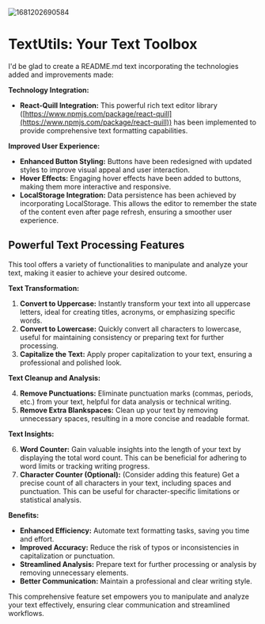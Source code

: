 
![1681202690584](https://github.com/abhinab-choudhury/Textutils/assets/132006996/82e5285f-d851-47dc-9e7b-321f0cafd20a)

# TextUtils: Your Text Toolbox

I'd be glad to create a README.md text incorporating the technologies added and improvements made:


**Technology Integration:**

* **React-Quill Integration:** This powerful rich text editor library ([https://www.npmjs.com/package/react-quill](https://www.npmjs.com/package/react-quill)) has been implemented to provide comprehensive text formatting capabilities.

**Improved User Experience:**

* **Enhanced Button Styling:** Buttons have been redesigned with updated styles to improve visual appeal and user interaction.
* **Hover Effects:** Engaging hover effects have been added to buttons, making them more interactive and responsive.
* **LocalStorage Integration:** Data persistence has been achieved by incorporating LocalStorage. This allows the editor to remember the state of the content even after page refresh, ensuring a smoother user experience.

## Powerful Text Processing Features

This tool offers a variety of functionalities to manipulate and analyze your text, making it easier to achieve your desired outcome.

**Text Transformation:**

1. **Convert to Uppercase:** Instantly transform your text into all uppercase letters, ideal for creating titles, acronyms, or emphasizing specific words.
2. **Convert to Lowercase:** Quickly convert all characters to lowercase, useful for maintaining consistency or preparing text for further processing.
3. **Capitalize the Text:** Apply proper capitalization to your text, ensuring a professional and polished look.

**Text Cleanup and Analysis:**

4. **Remove Punctuations:** Eliminate punctuation marks (commas, periods, etc.) from your text, helpful for data analysis or technical writing.
5. **Remove Extra Blankspaces:** Clean up your text by removing unnecessary spaces, resulting in a more concise and readable format.

**Text Insights:**

6. **Word Counter:** Gain valuable insights into the length of your text by displaying the total word count. This can be beneficial for adhering to word limits or tracking writing progress.
7. **Character Counter (Optional):** (Consider adding this feature)  Get a precise count of all characters in your text, including spaces and punctuation. This can be useful for character-specific limitations or statistical analysis.

**Benefits:**

* **Enhanced Efficiency:** Automate text formatting tasks, saving you time and effort.
* **Improved Accuracy:** Reduce the risk of typos or inconsistencies in capitalization or punctuation.
* **Streamlined Analysis:** Prepare text for further processing or analysis by removing unnecessary elements.
* **Better Communication:** Maintain a professional and clear writing style.

This comprehensive feature set empowers you to manipulate and analyze your text effectively, ensuring clear communication and streamlined workflows.

